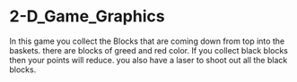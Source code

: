 # 2-D_Game_Graphics
In this game you collect the Blocks that are coming down from top into the baskets. there are blocks of greed and red color.
If you collect black blocks then your points will reduce.
you also have a laser to shoot out all the black blocks.
